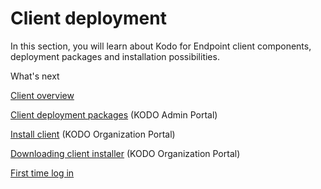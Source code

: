 # Client deployment

In this section, you will learn about Kodo for Endpoint client components,  deployment packages and installation possibilities.

What's next

[Client overview](../../first-steps/client-overview.md)

[Client deployment packages](kodo-client-deployment-packages.md) \(KODO Admin Portal\)

[Install client](installing-kodo-client/) \(KODO Organization Portal\)

[Downloading client installer](installing-kodo-client/downloading-client-installer.md) \(KODO Organization Portal\)

[First time log in](installation.md)

